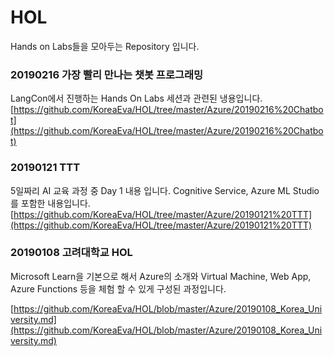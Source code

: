 # HOL
Hands on Labs들을 모아두는 Repository 입니다. 

### 20190216 가장 빨리 만나는 챗봇 프로그래밍
LangCon에서 진행하는 Hands On Labs 세션과 관련된 냉용입니다. 
[https://github.com/KoreaEva/HOL/tree/master/Azure/20190216%20Chatbot](https://github.com/KoreaEva/HOL/tree/master/Azure/20190216%20Chatbot)

### 20190121 TTT
5일짜리 AI 교육 과정 중 Day 1 내용 입니다. Cognitive Service, Azure ML Studio를 포함한 내용입니다.
[https://github.com/KoreaEva/HOL/tree/master/Azure/20190121%20TTT](https://github.com/KoreaEva/HOL/tree/master/Azure/20190121%20TTT) 

### 20190108 고려대학교 HOL
Microsoft Learn을 기본으로 해서 Azure의 소개와 Virtual Machine, Web App, Azure Functions 등을 체험 할 수 있게 구성된 과정입니다. 

[https://github.com/KoreaEva/HOL/blob/master/Azure/20190108_Korea_University.md](https://github.com/KoreaEva/HOL/blob/master/Azure/20190108_Korea_University.md)<br>